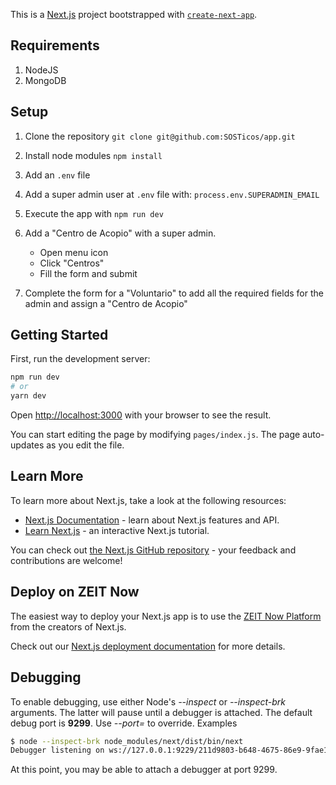 This is a [Next.js](https://nextjs.org/) project bootstrapped with [`create-next-app`](https://github.com/zeit/next.js/tree/canary/packages/create-next-app).

## Requirements
1. NodeJS
2. MongoDB

## Setup
1. Clone the repository
`git clone git@github.com:SOSTicos/app.git`

2. Install node modules
`npm install`

3. Add an `.env` file

4. Add a super admin user at `.env` file with:
`process.env.SUPERADMIN_EMAIL`

5. Execute the app with `npm run dev`

6. Add a "Centro de Acopio" with a super admin.
    * Open menu icon
    * Click "Centros"
    * Fill the form and submit

7. Complete the form for a "Voluntario" to add all the required fields for the admin and assign a "Centro de Acopio"

## Getting Started

First, run the development server:

```bash
npm run dev
# or
yarn dev
```

Open [http://localhost:3000](http://localhost:3000) with your browser to see the result.

You can start editing the page by modifying `pages/index.js`. The page auto-updates as you edit the file.

## Learn More

To learn more about Next.js, take a look at the following resources:

- [Next.js Documentation](https://nextjs.org/docs) - learn about Next.js features and API.
- [Learn Next.js](https://nextjs.org/learn) - an interactive Next.js tutorial.

You can check out [the Next.js GitHub repository](https://github.com/zeit/next.js/) - your feedback and contributions are welcome!

## Deploy on ZEIT Now

The easiest way to deploy your Next.js app is to use the [ZEIT Now Platform](https://zeit.co/import?utm_medium=default-template&filter=next.js&utm_source=create-next-app&utm_campaign=create-next-app-readme) from the creators of Next.js.

Check out our [Next.js deployment documentation](https://nextjs.org/docs/deployment) for more details.

## Debugging

To enable debugging, use either Node's *--inspect* or *--inspect-brk* arguments. The latter will pause until a debugger is attached. The default debug port is **9299**. Use *--port=<num>* to override. Examples
```bash
$ node --inspect-brk node_modules/next/dist/bin/next
Debugger listening on ws://127.0.0.1:9229/211d9803-b648-4675-86e9-9fae190482f0
```
At this point, you may be able to attach a debugger at port 9299.
